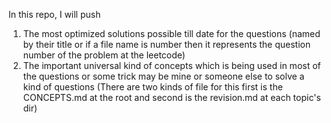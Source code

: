 
In this repo, I will push
1. The most optimized solutions possible till date for the questions (named by their title or if a file name is number then it represents the question number of the problem at the leetcode)
2. The important universal kind of concepts which is being used in most of the questions or some trick may be mine or someone else to solve a kind of questions (There are two kinds of file for this first is the CONCEPTS.md at the root and second is the revision.md at each topic's dir)
